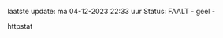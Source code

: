 laatste update: 
ma 04-12-2023 22:33   uur 
Status: FAALT - geel - 
<div class="service Y">httpstat</div>